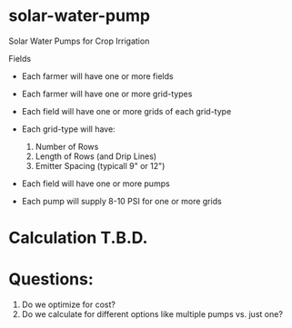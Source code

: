 # solar-water-pump
Solar Water Pumps for Crop Irrigation 

Fields 
* Each farmer will have one or more fields
* Each farmer will have one or more grid-types
* Each field will have one or more grids of each grid-type
* Each grid-type will have:
  1. Number of Rows
  2. Length of Rows (and Drip Lines)
  3. Emitter Spacing (typicall 9" or 12")

* Each field will have one or more pumps
* Each pump will supply 8-10 PSI for one or more grids

# Calculation T.B.D.

# Questions:
1. Do we optimize for cost?
2. Do we calculate for different options like multiple pumps vs. just one?
